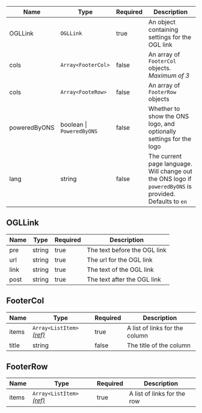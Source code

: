 | Name         | Type                          | Required | Description                                                                                             |
| ------------ | ----------------------------- | -------- | ------------------------------------------------------------------------------------------------------- |
| OGLLink      | `OGLLink`                     | true     | An object containing settings for the OGL link                                                          |
| cols         | `Array<FooterCol>`            | false    | An array of `FooterCol` objects. _Maximum of 3_                                                         |
| cols         | `Array<FooteRow>`             | false    | An array of `FooterRow` objects                                                                         |
| poweredByONS | boolean &#124; `PoweredByONS` | false    | Whether to show the ONS logo, and optionally settings for the logo                                      |
| lang         | string                        | false    | The current page language. Will change out the ONS logo if `poweredByONS` is provided. Defaults to `en` |

## OGLLink

| Name | Type   | Required | Description                  |
| ---- | ------ | -------- | ---------------------------- |
| pre  | string | true     | The text before the OGL link |
| url  | string | true     | The url for the OGL link     |
| link | string | true     | The text of the OGL link     |
| post | string | true     | The text after the OGL link  |

## FooterCol

| Name  | Type                                                  | Required | Description                    |
| ----- | ----------------------------------------------------- | -------- | ------------------------------ |
| items | `Array<ListItem>` [_(ref)_](/styles/typography/lists) | true     | A list of links for the column |
| title | string                                                | false    | The title of the column        |

## FooterRow

| Name  | Type                                                  | Required | Description                 |
| ----- | ----------------------------------------------------- | -------- | --------------------------- |
| items | `Array<ListItem>` [_(ref)_](/styles/typography/lists) | true     | A list of links for the row |
